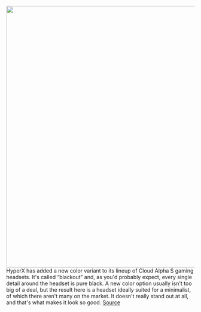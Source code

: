 <img src='https://cdn.vox-cdn.com/thumbor/0KskGGNdSc3BfYmQwLLr4knhxlI=/0x0:2040x1360/1200x800/filters:focal(837x538:1163x864)/cdn.vox-cdn.com/uploads/chorus_image/image/66551053/cfaulkner_200324_3947_0001.0.jpg' width='700px' /><br/>
HyperX has added a new color variant to its lineup of Cloud Alpha S gaming headsets. It's called “blackout” and, as you'd probably expect, every single detail around the headset is pure black. A new color option usually isn't too big of a deal, but the result here is a headset ideally suited for a minimalist, of which there aren't many on the market. It doesn't really stand out at all, and that's what makes it look so good.
<a href='https://www.theverge.com/2020/3/25/21191577/hyperx-cloud-alpha-s-gaming-headset-black-pc'> Source <a/>